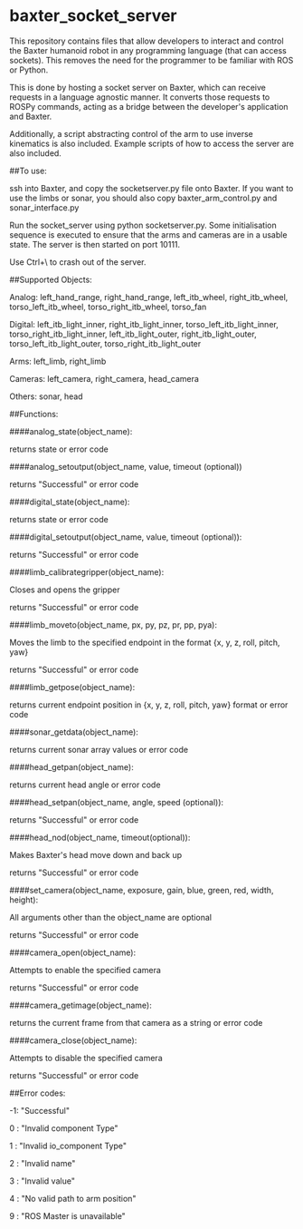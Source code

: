 # baxter_socket_server

This repository contains files that allow developers to interact and control the Baxter humanoid robot in any programming language (that can access sockets). This removes the need for the programmer to be familiar with ROS or Python.

This is done by hosting a socket server on Baxter, which can receive requests in a language agnostic manner. It converts those requests to ROSPy commands, acting as a bridge between the developer's application and Baxter.

Additionally, a script abstracting control of the arm to use inverse kinematics is also included. Example scripts of how to access the server are also included.

##To use:

ssh into Baxter, and copy the socketserver.py file onto Baxter. If you want to use the limbs or sonar, you should also copy baxter_arm_control.py and sonar_interface.py

Run the socket_server using python socketserver.py. Some initialisation sequence is executed to ensure that the arms and cameras are in a usable state. The server is then started on port 10111.

Use Ctrl+\ to crash out of the server.

##Supported Objects:

Analog: left_hand_range, right_hand_range, left_itb_wheel, right_itb_wheel, torso_left_itb_wheel, torso_right_itb_wheel, torso_fan

Digital: left_itb_light_inner, right_itb_light_inner, torso_left_itb_light_inner, torso_right_itb_light_inner, left_itb_light_outer, right_itb_light_outer, torso_left_itb_light_outer, torso_right_itb_light_outer

Arms: left_limb, right_limb

Cameras: left_camera, right_camera, head_camera

Others: sonar, head

##Functions:

####analog_state(object_name):

  returns state or error code
  
####analog_setoutput(object_name, value, timeout (optional))

  returns "Successful" or error code
  
  
####digital_state(object_name):

  returns state or error code
  
####digital_setoutput(object_name, value, timeout (optional)):

  returns "Successful" or error code
  
  
####limb_calibrategripper(object_name):

  Closes and opens the gripper
  
  returns "Successful" or error code
  
####limb_moveto(object_name, px, py, pz, pr, pp, pya):

  Moves the limb to the specified endpoint in the format {x, y, z, roll, pitch, yaw}
  
  returns "Successful" or error code
  
####limb_getpose(object_name):

  returns current endpoint position in {x, y, z, roll, pitch, yaw} format or error code
  
  
  
####sonar_getdata(object_name):

  returns current sonar array values or error code
  
  
  
####head_getpan(object_name):

  returns current head angle or error code
  
####head_setpan(object_name, angle, speed (optional)):

  returns "Successful" or error code
  
####head_nod(object_name, timeout(optional)):

  Makes Baxter's head move down and back up
  
  returns "Successful" or error code
  
  
  
####set_camera(object_name, exposure, gain, blue, green, red, width, height):

  All arguments other than the object_name are optional
  
  returns "Successful" or error code
  
####camera_open(object_name):

  Attempts to enable the specified camera
  
  returns "Successful" or error code
  
####camera_getimage(object_name):

  returns the current frame from that camera as a string or error code
  
####camera_close(object_name):

  Attempts to disable the specified camera
  
  returns "Successful" or error code
  
  
  
##Error codes:

  -1: "Successful"
  
  0 : "Invalid component Type"
  
  1 : "Invalid io_component Type"
  
  2 : "Invalid name"
  
  3 : "Invalid value"
  
  4 : "No valid path to arm position"
  
  9 : "ROS Master is unavailable"
  
